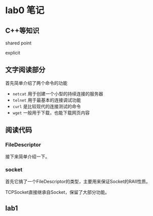 # lab0 笔记

## C++等知识

shared point

explicit

## 文字阅读部分

首先简单介绍了两个命令的功能

- `netcat` 用于创建一个小型的持续连接的服务器
- `telnet` 用于最基本的连接调试功能
- `curl` 是比较现代的连接测试的命令
- `wget` 一般用于下载，也能下载网页内容

## 阅读代码

### FileDescriptor

接下来简单介绍一下。

### socket

首先它搞了一个FileDescriptor的类型，主要用来保证Socket的RAII性质。

TCPSocket直接继承自Socket，保留了大部分功能。

## lab1
